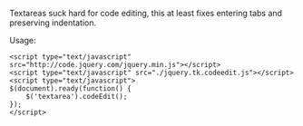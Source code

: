Textareas suck hard for code editing, this at least fixes entering tabs and preserving indentation.

Usage:

	<script type="text/javascript" src="http://code.jquery.com/jquery.min.js"></script>
	<script type="text/javascript" src="./jquery.tk.codeedit.js"></script>
	<script type="text/javascript">
	$(document).ready(function() {
		$('textarea').codeEdit();
	});
	</script>